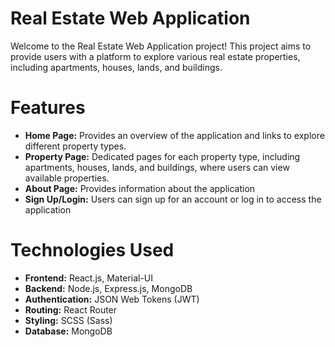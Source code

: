 <h1>Real Estate Web Application</h1>
 Welcome to the Real Estate Web Application project! This project aims to provide users with a platform to explore various real estate properties, including apartments, houses, lands, and buildings.

<h1>Features</h1>
<ul>
<li><b>Home Page:</b> Provides an overview of the application and links to explore different property types.</li>
<li><b>Property Page:</b> Dedicated pages for each property type, including apartments, houses, lands, and buildings, where users can view available properties.</li>
<li><b>About Page:</b> Provides information about the application</li>
<li><b>Sign Up/Login:</b> Users can sign up for an account or log in to access the application</li>
</ul>
<h1>Technologies Used</h1>
<ul>
<li><b>Frontend:</b> React.js, Material-UI</li>
<li><b>Backend:</b> Node.js, Express.js, MongoDB</li>
<li><b>Authentication:</b> JSON Web Tokens (JWT)</li>
<li><b>Routing:</b> React Router</li>
<li><b>Styling:</b> SCSS (Sass)</li>
<li><b>Database:</b> MongoDB </li>
</ul>